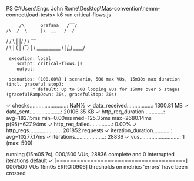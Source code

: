 PS C:\Users\Engr. John Rome\Desktop\Mas-convention\nemm-connect\load-tests> k6 run critical-flows.js

         /\      Grafana   /‾‾/
    /\  /  \     |\  __   /  /
   /  \/    \    | |/ /  /   ‾‾\
  /          \   |   (  |  (‾)  |
 / __________ \  |_|\_\  \_____/

     execution: local
        script: critical-flows.js
        output: -

     scenarios: (100.00%) 1 scenario, 500 max VUs, 15m30s max duration (incl. graceful stop):
              * default: Up to 500 looping VUs for 15m0s over 5 stages (gracefulRampDown: 30s, gracefulStop: 30s)


 ✓ checks.........................: NaN%
 ✓ data_received.................: 1300.81 MB
 ✓ data_sent.....................: 20106.35 KB
 ✓ http_req_duration.............: avg=182.15ms min=0.00ms med=125.35ms max=2680.14ms p(95)=627.94ms
 ✓ http_req_failed...............: 0.00%
 ✓ http_reqs.....................: 201852 requests
 ✓ iteration_duration............: avg=10277.17ms
 ✓ iterations....................: 28836
 ✓ vus...........................: 1 (max: 500)

running (15m05.7s), 000/500 VUs, 28836 complete and 0 interrupted iterations
default ✓ [======================================] 000/500 VUs  15m0s
ERRO[0906] thresholds on metrics 'errors' have been crossed